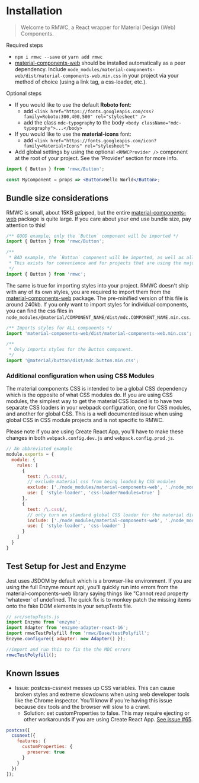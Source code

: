 # Installation

> Welcome to RMWC, a React wrapper for Material Design (Web) Components.

Required steps

* `npm i rmwc --save` or `yarn add rmwc`
* [material-components-web](https://github.com/material-components/material-components-web) should be installed automatically as a peer dependency. Include `node_modules/material-components-web/dist/material-components-web.min.css` in your project via your method of choice (using a link tag, a css-loader, etc.).

Optional steps

* If you would like to use the default **Roboto font**:
  * add `<link href="https://fonts.googleapis.com/css?family=Roboto:300,400,500" rel="stylesheet" />`
  * add the class `mdc-typography` to the body `<body className="mdc-typography">...</body>`
* If you would like to use the **material-icons** font:
  * add `<link href="https://fonts.googleapis.com/icon?family=Material+Icons" rel="stylesheet">`
* Add global settings by using the optional `<RMWCProvider />` component at the root of your project. See the 'Provider' section for more info.

```jsx
import { Button } from 'rmwc/Button';

const MyComponent = props => <Button>Hello World</Button>;
```

## Bundle size considerations

RMWC is small, about 15KB gzipped, but the entire [material-components-web](https://github.com/material-components/material-components-web) package is quite large. If you care about your end use bundle size, pay attention to this!

```jsx
/** GOOD example, only the `Button` component will be imported */
import { Button } from 'rmwc/Button';
```

```jsx
/**
 * BAD example, the `Button` component will be imported, as well as all of RMWC.
 * This exists for convenience and for projects that are using the majority of material components.
 */
import { Button } from 'rmwc';
```

The same is true for importing styles into your project. RMWC doesn't ship with any of its own styles, you are required to import them from the [material-components-web](https://github.com/material-components/material-components-web) package. The pre-minified version of this file is around 240kb. If you only want to import styles for individual components, you can find the css files in `node_modules/@material/COMPONENT_NAME/dist/mdc.COMPONENT_NAME.min.css`.

```jsx
/** Imports styles for ALL components */
import 'material-components-web/dist/material-components-web.min.css';
```

```jsx
/**
 * Only imports styles for the Button component.
 */
import '@material/button/dist/mdc.button.min.css';
```

### Additional configuration when using CSS Modules

The material components CSS is intended to be a global CSS dependency which is the opposite of what CSS modules do. If you are using CSS modules, the simplest way to get the material CSS loaded is to have two separate CSS loaders in your webpack configuration, one for CSS modules, and another for global CSS. This is a well documented issue when using global CSS in CSS module projects and is not specific to RMWC.

Please note if you are using Create React App, you'll have to make these changes in both `webpack.config.dev.js` and `webpack.config.prod.js`.

```javascript
// An abbreviated example
module.exports = {
  module: {
    rules: [
      {
        test: /\.css$/,
        // exclude material css from being loaded by CSS modules
        exclude: ['./node_modules/material-components-web', './node_modules/@material],
        use: [ 'style-loader', 'css-loader?modules=true' ]
      },
      {
        test: /\.css$/,
        // only turn on standard global CSS loader for the material directories
        include: ['./node_modules/material-components-web', './node_modules/@material],
        use: [ 'style-loader', 'css-loader' ]
      }
    ]
  }
}
```

## Test Setup for Jest and Enzyme

Jest uses JSDOM by default which is a browser-like environment. If you are using the full Enzyme mount api, you'll quickly run into errors from the material-components-web library saying things like "Cannot read property 'whatever' of undefined. The quick fix is to monkey patch the missing items onto the fake DOM elements in your setupTests file.

```javascript
// src/setupTests.js
import Enzyme from 'enzyme';
import Adapter from 'enzyme-adapter-react-16';
import rmwcTestPolyfill from 'rmwc/Base/testPolyfill';
Enzyme.configure({ adapter: new Adapter() });

//import and run this to fix the the MDC errors
rmwcTestPolyfill();
```

## Known Issues

* Issue: postcss-cssnext messes up CSS variables. This can cause broken styles and extreme slowdowns when using web developer tools like the Chrome inspector. You'll know if you're having this issue because dev tools and the browser will slow to a crawl.
  * Solution: set customProperties to false. This may require ejecting or other workarounds if you are using Create React App. [See issue #65](https://github.com/jamesmfriedman/rmwc/issues/65).

```javascript
postcss([
  cssnext({
    features: {
      customProperties: {
        preserve: true
      }
    }
  })
]);
```
